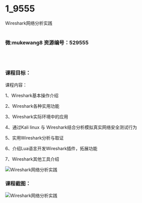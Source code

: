 # 1_9555
Wireshark网络分析实践
<br/></br>
<h3>微:mukewang8 资源编号：529555</h3>
<br/></br>
<h3>课程目标：</h3>
<p>课程内容：</p>
<p>1、<a title="查看与 Wireshark 相关的文章" target="_blank">Wireshark</a>基本操作介绍</p>
<p>2、<a title="查看与 Wireshark 相关的文章" target="_blank">Wireshark</a>各种实用功能</p>
<p>3、Wireshark实际环境中的应用</p>
<p>4、通过Kali linux 与 Wireshark结合分析模拟真实网络安全测试行为</p>
<p>5、实用Wireshark分析与取证</p>
<p>6、介绍Lua语言开发Wireshark插件，拓展功能</p>
<p>7、Wireshark其他工具介绍</p>
<p><img src="https://www.ko996.com/wp-content/uploads/img/2019/12/1-24-300x194.png" alt="Wireshark网络分析实践"></p>
<h3>课程截图：</h3>
<p><img src="https://www.ko996.com/wp-content/uploads/img/2019/12/11-14.png" alt="Wireshark网络分析实践"></p>
<p>&nbsp;</p>
